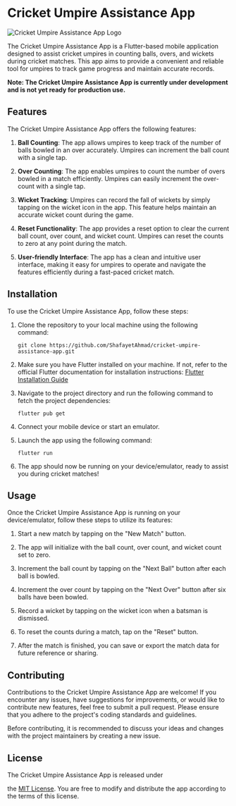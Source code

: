# Cricket Umpire Assistance App

![Cricket Umpire Assistance App Logo](app_logo.png)

The Cricket Umpire Assistance App is a Flutter-based mobile application designed to assist cricket umpires in counting balls, overs, and wickets during cricket matches. This app aims to provide a convenient and reliable tool for umpires to track game progress and maintain accurate records.

**Note: The Cricket Umpire Assistance App is currently under development and is not yet ready for production use.**

## Features

The Cricket Umpire Assistance App offers the following features:

1. **Ball Counting**: The app allows umpires to keep track of the number of balls bowled in an over accurately. Umpires can increment the ball count with a single tap.

2. **Over Counting**: The app enables umpires to count the number of overs bowled in a match efficiently. Umpires can easily increment the over-count with a single tap.

3. **Wicket Tracking**: Umpires can record the fall of wickets by simply tapping on the wicket icon in the app. This feature helps maintain an accurate wicket count during the game.

4. **Reset Functionality**: The app provides a reset option to clear the current ball count, over count, and wicket count. Umpires can reset the counts to zero at any point during the match.

5. **User-friendly Interface**: The app has a clean and intuitive user interface, making it easy for umpires to operate and navigate the features efficiently during a fast-paced cricket match.

## Installation

To use the Cricket Umpire Assistance App, follow these steps:

1. Clone the repository to your local machine using the following command:

   ```shell
   git clone https://github.com/ShafayetAhmad/cricket-umpire-assistance-app.git
   ```

2. Make sure you have Flutter installed on your machine. If not, refer to the official Flutter documentation for installation instructions: [Flutter Installation Guide](https://flutter.dev/docs/get-started/install)

3. Navigate to the project directory and run the following command to fetch the project dependencies:

   ```shell
   flutter pub get
   ```

4. Connect your mobile device or start an emulator.

5. Launch the app using the following command:

   ```shell
   flutter run
   ```

6. The app should now be running on your device/emulator, ready to assist you during cricket matches!

## Usage

Once the Cricket Umpire Assistance App is running on your device/emulator, follow these steps to utilize its features:

1. Start a new match by tapping on the "New Match" button.

2. The app will initialize with the ball count, over count, and wicket count set to zero.

3. Increment the ball count by tapping on the "Next Ball" button after each ball is bowled.

4. Increment the over count by tapping on the "Next Over" button after six balls have been bowled.

5. Record a wicket by tapping on the wicket icon when a batsman is dismissed.

6. To reset the counts during a match, tap on the "Reset" button.

7. After the match is finished, you can save or export the match data for future reference or sharing.

## Contributing

Contributions to the Cricket Umpire Assistance App are welcome! If you encounter any issues, have suggestions for improvements, or would like to contribute new features, feel free to submit a pull request. Please ensure that you adhere to the project's coding standards and guidelines.

Before contributing, it is recommended to discuss your ideas and changes with the project maintainers by creating a new issue.

## License

The Cricket Umpire Assistance App is released under

 the [MIT License](LICENSE). You are free to modify and distribute the app according to the terms of this license.
